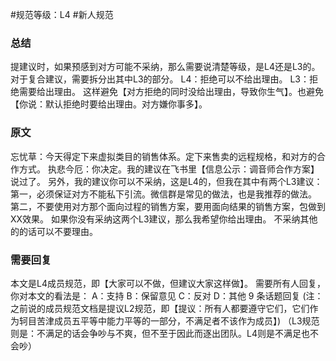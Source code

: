 #规范等级：L4 
#新人规范

### 总结
提建议时，如果预感到对方可能不采纳，那么需要说清楚等级，是L4还是L3的。对于复合建议，需要拆分出其中L3的部分。
L4：拒绝可以不给出理由。
L3：拒绝需要给出理由。
这样避免【对方拒绝的同时没给出理由，导致你生气】。也避免【你说：默认拒绝时要给出理由。对方嫌你事多】。

### 原文
忘忧草：今天得定下来虚拟类目的销售体系。定下来售卖的远程规格，和对方的合作方式。
执悲今厄：你决定。我的建议在飞书里【信息公示：调音师合作方案】说过了。
另外，我的建议你可以不采纳，这是L4的，但我在其中有两个L3建议：
第一，必须保证对方不能私下引流。微信群是常见的做法，也是我推荐的做法。
第二，不要使用对方那个面向过程的销售方案，要用面向结果的销售方案，包做到XX效果。
如果你没有采纳这两个L3建议，那么我希望你给出理由。
不采纳其他的的话可以不要理由。

### 需要回复
本文是L4成员规范，即【大家可以不做，但建议大家这样做】。
需要所有人回复，你对本文的看法是：
A：支持
B：保留意见
C：反对
D：其他
9 条话题回复
(注：之前说的成员规范文档是提议L2规范，即【提议：所有人都要遵守它们，它们作为轲目苦津成员五平等中能力平等的一部分，不满足者不该作为成员】)
（L3规范则是：不满足的话会争吵与不爽，但不至于因此而逐出团队。L4则是不满足也不会吵）